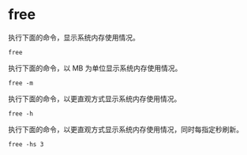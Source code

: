 # free

执行下面的命令，显示系统内存使用情况。

```
free
```

执行下面的命令，以 MB 为单位显示系统内存使用情况。

```
free -m
```

执行下面的命令，以更直观方式显示系统内存使用情况。

```
free -h
```

执行下面的命令，以更直观方式显示系统内存使用情况，同时每指定秒刷新。

```
free -hs 3
```

